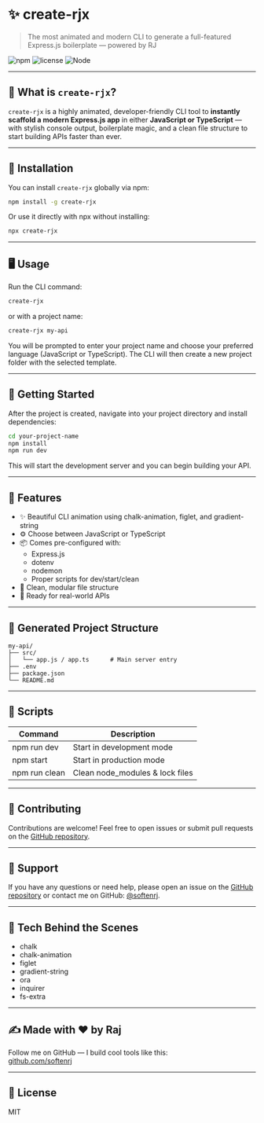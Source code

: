 # ✨ create-rjx

> The most animated and modern CLI to generate a full-featured Express.js boilerplate — powered by RJ

![npm](https://img.shields.io/npm/v/create-rjx?color=crimson&style=flat-square)
![license](https://img.shields.io/npm/l/create-rjx?style=flat-square)
![Node](https://img.shields.io/node/v/create-rjx?style=flat-square)

---

## 🚀 What is `create-rjx`?

`create-rjx` is a highly animated, developer-friendly CLI tool to **instantly scaffold a modern Express.js app** in either **JavaScript or TypeScript** — with stylish console output, boilerplate magic, and a clean file structure to start building APIs faster than ever.

---

## 💾 Installation

You can install `create-rjx` globally via npm:

```bash
npm install -g create-rjx
```

Or use it directly with npx without installing:

```bash
npx create-rjx
```

---

## 🖥️ Usage

Run the CLI command:

```bash
create-rjx
```

or with a project name:

```bash
create-rjx my-api
```

You will be prompted to enter your project name and choose your preferred language (JavaScript or TypeScript). The CLI will then create a new project folder with the selected template.

---

## 🏁 Getting Started

After the project is created, navigate into your project directory and install dependencies:

```bash
cd your-project-name
npm install
npm run dev
```

This will start the development server and you can begin building your API.

---

## 🎯 Features

- ✨ Beautiful CLI animation using chalk-animation, figlet, and gradient-string
- ⚙️ Choose between JavaScript or TypeScript
- 📦 Comes pre-configured with:
  - Express.js
  - dotenv
  - nodemon
  - Proper scripts for dev/start/clean
- 🧱 Clean, modular file structure
- 🔗 Ready for real-world APIs

---

## 📂 Generated Project Structure

```
my-api/
├── src/
│   └── app.js / app.ts      # Main server entry
├── .env
├── package.json
└── README.md
```

---

## 🔧 Scripts

| Command       | Description                          |
| ------------- | ---------------------------------- |
| npm run dev   | Start in development mode           |
| npm start     | Start in production mode            |
| npm run clean | Clean node_modules & lock files     |

---

## 🤝 Contributing

Contributions are welcome! Feel free to open issues or submit pull requests on the [GitHub repository](https://github.com/softenrj/create-rjx).

---

## 💬 Support

If you have any questions or need help, please open an issue on the [GitHub repository](https://github.com/softenrj/create-rjx) or contact me on GitHub: [@softenrj](https://github.com/softenrj).

---

## 🧠 Tech Behind the Scenes

- chalk
- chalk-animation
- figlet
- gradient-string
- ora
- inquirer
- fs-extra

---

## ✍️ Made with ❤️ by Raj

Follow me on GitHub — I build cool tools like this:  
[github.com/softenrj](https://github.com/softenrj)

---

## 📄 License

MIT
